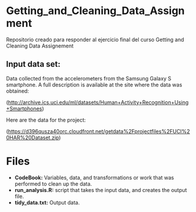 # Getting_and_Cleaning_Data_Assignment
Repositorio creado para responder al ejercicio final del curso Getting and Cleaning Data Assignement

## Input data set:
Data collected from the accelerometers from the Samsung Galaxy S smartphone. A full description is available at the site where the data was obtained:

(http://archive.ics.uci.edu/ml/datasets/Human+Activity+Recognition+Using+Smartphones)

Here are the data for the project:

(https://d396qusza40orc.cloudfront.net/getdata%2Fprojectfiles%2FUCI%20HAR%20Dataset.zip)

# Files

* **CodeBook:** Variables, data, and transformations or work that was performed to clean up the data.
* **run_analysis.R:**  script that takes the input data, and creates the output file.
* **tidy_data.txt:** Output data.

 
